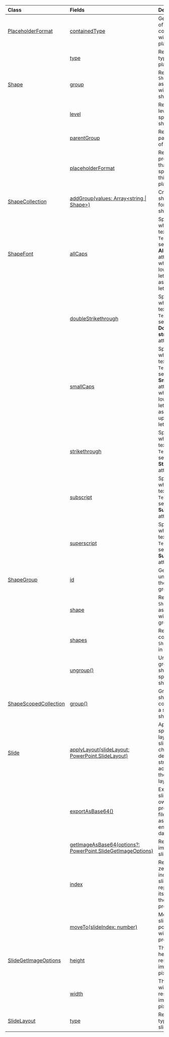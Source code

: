 | Class | Fields | Description |
|:---|:---|:---|
|[PlaceholderFormat](/javascript/api/powerpoint/powerpoint.placeholderformat)|[containedType](/javascript/api/powerpoint/powerpoint.placeholderformat#powerpoint-powerpoint-placeholderformat-containedtype-member)|Gets the type of the shape contained within the placeholder.|
||[type](/javascript/api/powerpoint/powerpoint.placeholderformat#powerpoint-powerpoint-placeholderformat-type-member)|Returns the type of this placeholder.|
|[Shape](/javascript/api/powerpoint/powerpoint.shape)|[group](/javascript/api/powerpoint/powerpoint.shape#powerpoint-powerpoint-shape-group-member)|Returns the `ShapeGroup` associated with the shape.|
||[level](/javascript/api/powerpoint/powerpoint.shape#powerpoint-powerpoint-shape-level-member)|Returns the level of the specified shape.|
||[parentGroup](/javascript/api/powerpoint/powerpoint.shape#powerpoint-powerpoint-shape-parentgroup-member)|Returns the parent group of this shape.|
||[placeholderFormat](/javascript/api/powerpoint/powerpoint.shape#powerpoint-powerpoint-shape-placeholderformat-member)|Returns the properties that apply specifically to this placeholder.|
|[ShapeCollection](/javascript/api/powerpoint/powerpoint.shapecollection)|[addGroup(values: Array<string \| Shape>)](/javascript/api/powerpoint/powerpoint.shapecollection#powerpoint-powerpoint-shapecollection-addgroup-member(1))|Create a shape group for several shapes.|
|[ShapeFont](/javascript/api/powerpoint/powerpoint.shapefont)|[allCaps](/javascript/api/powerpoint/powerpoint.shapefont#powerpoint-powerpoint-shapefont-allcaps-member)|Specifies whether the text in the `TextRange` is set to use the **All Caps** attribute which makes lowercase letters appear as uppercase letters.|
||[doubleStrikethrough](/javascript/api/powerpoint/powerpoint.shapefont#powerpoint-powerpoint-shapefont-doublestrikethrough-member)|Specifies whether the text in the `TextRange` is set to use the **Double strikethrough** attribute.|
||[smallCaps](/javascript/api/powerpoint/powerpoint.shapefont#powerpoint-powerpoint-shapefont-smallcaps-member)|Specifies whether the text in the `TextRange` is set to use the **Small Caps** attribute which makes lowercase letters appear as small uppercase letters.|
||[strikethrough](/javascript/api/powerpoint/powerpoint.shapefont#powerpoint-powerpoint-shapefont-strikethrough-member)|Specifies whether the text in the `TextRange` is set to use the **Strikethrough** attribute.|
||[subscript](/javascript/api/powerpoint/powerpoint.shapefont#powerpoint-powerpoint-shapefont-subscript-member)|Specifies whether the text in the `TextRange` is set to use the **Subscript** attribute.|
||[superscript](/javascript/api/powerpoint/powerpoint.shapefont#powerpoint-powerpoint-shapefont-superscript-member)|Specifies whether the text in the `TextRange` is set to use the **Superscript** attribute.|
|[ShapeGroup](/javascript/api/powerpoint/powerpoint.shapegroup)|[id](/javascript/api/powerpoint/powerpoint.shapegroup#powerpoint-powerpoint-shapegroup-id-member)|Gets the unique ID of the shape group.|
||[shape](/javascript/api/powerpoint/powerpoint.shapegroup#powerpoint-powerpoint-shapegroup-shape-member)|Returns the `Shape` object associated with the group.|
||[shapes](/javascript/api/powerpoint/powerpoint.shapegroup#powerpoint-powerpoint-shapegroup-shapes-member)|Returns the collection of `Shape` objects in the group.|
||[ungroup()](/javascript/api/powerpoint/powerpoint.shapegroup#powerpoint-powerpoint-shapegroup-ungroup-member(1))|Ungroups any grouped shapes in the specified shape group.|
|[ShapeScopedCollection](/javascript/api/powerpoint/powerpoint.shapescopedcollection)|[group()](/javascript/api/powerpoint/powerpoint.shapescopedcollection#powerpoint-powerpoint-shapescopedcollection-group-member(1))|Groups all shapes in this collection into a single shape.|
|[Slide](/javascript/api/powerpoint/powerpoint.slide)|[applyLayout(slideLayout: PowerPoint.SlideLayout)](/javascript/api/powerpoint/powerpoint.slide#powerpoint-powerpoint-slide-applylayout-member(1))|Applies the specified layout to the slide, changing its design and structure according to the chosen layout.|
||[exportAsBase64()](/javascript/api/powerpoint/powerpoint.slide#powerpoint-powerpoint-slide-exportasbase64-member(1))|Exports the slide to its own presentation file, returned as Base64-encoded data.|
||[getImageAsBase64(options?: PowerPoint.SlideGetImageOptions)](/javascript/api/powerpoint/powerpoint.slide#powerpoint-powerpoint-slide-getimageasbase64-member(1))|Renders an image of the slide.|
||[index](/javascript/api/powerpoint/powerpoint.slide#powerpoint-powerpoint-slide-index-member)|Returns the zero-based index of the slide representing its position in the presentation.|
||[moveTo(slideIndex: number)](/javascript/api/powerpoint/powerpoint.slide#powerpoint-powerpoint-slide-moveto-member(1))|Moves the slide to a new position within the presentation.|
|[SlideGetImageOptions](/javascript/api/powerpoint/powerpoint.slidegetimageoptions)|[height](/javascript/api/powerpoint/powerpoint.slidegetimageoptions#powerpoint-powerpoint-slidegetimageoptions-height-member)|The desired height of the resulting image in pixels.|
||[width](/javascript/api/powerpoint/powerpoint.slidegetimageoptions#powerpoint-powerpoint-slidegetimageoptions-width-member)|The desired width of the resulting image in pixels.|
|[SlideLayout](/javascript/api/powerpoint/powerpoint.slidelayout)|[type](/javascript/api/powerpoint/powerpoint.slidelayout#powerpoint-powerpoint-slidelayout-type-member)|Returns the type of the slide layout.|

